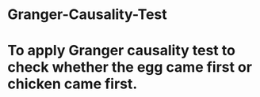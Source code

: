 # Granger-Causality-Test
# To apply Granger causality test to check whether the egg came first or chicken came first.
